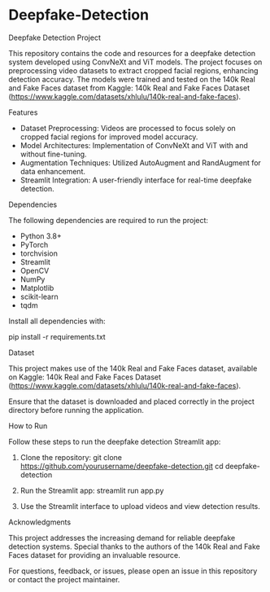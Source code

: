 # Deepfake-Detection

Deepfake Detection Project

This repository contains the code and resources for a deepfake detection system developed using ConvNeXt and ViT models. The project focuses on preprocessing video datasets to extract cropped facial regions, enhancing detection accuracy. The models were trained and tested on the 140k Real and Fake Faces dataset from Kaggle: 140k Real and Fake Faces Dataset (https://www.kaggle.com/datasets/xhlulu/140k-real-and-fake-faces).

Features

- Dataset Preprocessing: Videos are processed to focus solely on cropped facial regions for improved model accuracy.
- Model Architectures: Implementation of ConvNeXt and ViT with and without fine-tuning.
- Augmentation Techniques: Utilized AutoAugment and RandAugment for data enhancement.
- Streamlit Integration: A user-friendly interface for real-time deepfake detection.

Dependencies

The following dependencies are required to run the project:

- Python 3.8+
- PyTorch
- torchvision
- Streamlit
- OpenCV
- NumPy
- Matplotlib
- scikit-learn
- tqdm

Install all dependencies with:

pip install -r requirements.txt

Dataset

This project makes use of the 140k Real and Fake Faces dataset, available on Kaggle:
140k Real and Fake Faces Dataset (https://www.kaggle.com/datasets/xhlulu/140k-real-and-fake-faces).

Ensure that the dataset is downloaded and placed correctly in the project directory before running the application.

How to Run

Follow these steps to run the deepfake detection Streamlit app:

1. Clone the repository:
   git clone https://github.com/yourusername/deepfake-detection.git
   cd deepfake-detection

2. Run the Streamlit app:
   streamlit run app.py

3. Use the Streamlit interface to upload videos and view detection results.

Acknowledgments

This project addresses the increasing demand for reliable deepfake detection systems. Special thanks to the authors of the 140k Real and Fake Faces dataset for providing an invaluable resource.

For questions, feedback, or issues, please open an issue in this repository or contact the project maintainer.
